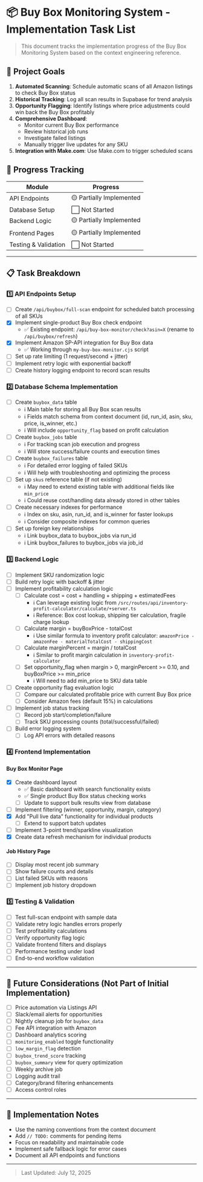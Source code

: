 # 📦 Buy Box Monitoring System - Implementation Task List

> This document tracks the implementation progress of the Buy Box Monitoring System based on the context engineering reference.

## 🎯 Project Goals

1. **Automated Scanning**: Schedule automatic scans of all Amazon listings to check Buy Box status
2. **Historical Tracking**: Log all scan results in Supabase for trend analysis
3. **Opportunity Flagging**: Identify listings where price adjustments could win back the Buy Box profitably
4. **Comprehensive Dashboard**:
   - Monitor current Buy Box performance
   - Review historical job runs
   - Investigate failed listings
   - Manually trigger live updates for any SKU
5. **Integration with Make.com**: Use Make.com to trigger scheduled scans

## 🔄 Progress Tracking

| Module | Progress |
|--------|----------|
| API Endpoints | 🟡 Partially Implemented |
| Database Setup | ⬜️ Not Started |
| Backend Logic | 🟡 Partially Implemented |
| Frontend Pages | 🟡 Partially Implemented |
| Testing & Validation | ⬜️ Not Started |

---

## 📋 Task Breakdown

### 1️⃣ API Endpoints Setup

- [ ] Create `/api/buybox/full-scan` endpoint for scheduled batch processing of all SKUs
- [x] Implement single-product Buy Box check endpoint
  - ✅ Existing endpoint: `/api/buy-box-monitor/check?asin=X` (rename to `/api/buybox/refresh`)
- [x] Implement Amazon SP-API integration for Buy Box data
  - ✅ Working through `my-buy-box-monitor.cjs` script
- [ ] Set up rate limiting (1 request/second + jitter)
- [ ] Implement retry logic with exponential backoff
- [ ] Create history logging endpoint to record scan results

### 2️⃣ Database Schema Implementation

- [ ] Create `buybox_data` table
  - ℹ️ Main table for storing all Buy Box scan results
  - ℹ️ Fields match schema from context document (id, run_id, asin, sku, price, is_winner, etc.)
  - ℹ️ Will include `opportunity_flag` based on profit calculation
- [ ] Create `buybox_jobs` table
  - ℹ️ For tracking scan job execution and progress
  - ℹ️ Will store success/failure counts and execution times
- [ ] Create `buybox_failures` table
  - ℹ️ For detailed error logging of failed SKUs
  - ℹ️ Will help with troubleshooting and optimizing the process
- [ ] Set up `skus` reference table (if not existing)
  - ℹ️ May need to extend existing table with additional fields like `min_price`
  - ℹ️ Could reuse cost/handling data already stored in other tables
- [ ] Create necessary indexes for performance
  - ℹ️ Index on sku, asin, run_id, and is_winner for faster lookups
  - ℹ️ Consider composite indexes for common queries
- [ ] Set up foreign key relationships
  - ℹ️ Link buybox_data to buybox_jobs via run_id
  - ℹ️ Link buybox_failures to buybox_jobs via job_id

### 3️⃣ Backend Logic

- [ ] Implement SKU randomization logic
- [ ] Build retry logic with backoff & jitter
- [ ] Implement profitability calculation logic
  - [ ] Calculate cost = cost + handling + shipping + estimatedFees
    - ℹ️ Can leverage existing logic from `/src/routes/api/inventory-profit-calculator/calculate/+server.ts`
    - ℹ️ Reference: Box cost lookup, shipping tier calculation, fragile charge lookup
  - [ ] Calculate margin = buyBoxPrice - totalCost
    - ℹ️ Use similar formula to inventory profit calculator: `amazonPrice - amazonFee - materialTotalCost - shippingCost`
  - [ ] Calculate marginPercent = margin / totalCost  
    - ℹ️ Similar to profit margin calculation in `inventory-profit-calculator`
  - [ ] Set opportunity_flag when margin > 0, marginPercent >= 0.10, and buyBoxPrice >= min_price
    - ℹ️ Will need to add min_price to SKU data table
- [ ] Create opportunity flag evaluation logic
  - [ ] Compare our calculated profitable price with current Buy Box price
  - [ ] Consider Amazon fees (default 15%) in calculations
- [ ] Implement job status tracking
  - [ ] Record job start/completion/failure
  - [ ] Track SKU processing counts (total/successful/failed)
- [ ] Build error logging system
  - [ ] Log API errors with detailed reasons

### 4️⃣ Frontend Implementation

#### Buy Box Monitor Page
- [x] Create dashboard layout
  - ✅ Basic dashboard with search functionality exists
  - ✅ Single product Buy Box status checking works
  - [ ] Update to support bulk results view from database
- [ ] Implement filtering (winner, opportunity, margin, category)
- [x] Add "Pull live data" functionality for individual products
  - [ ] Extend to support batch updates
- [ ] Implement 3-point trend/sparkline visualization
- [x] Create data refresh mechanism for individual products

#### Job History Page
- [ ] Display most recent job summary
- [ ] Show failure counts and details
- [ ] List failed SKUs with reasons
- [ ] Implement job history dropdown

### 5️⃣ Testing & Validation

- [ ] Test full-scan endpoint with sample data
- [ ] Validate retry logic handles errors properly
- [ ] Test profitability calculations
- [ ] Verify opportunity flag logic
- [ ] Validate frontend filters and displays
- [ ] Performance testing under load
- [ ] End-to-end workflow validation

---

## 🔮 Future Considerations (Not Part of Initial Implementation)

- [ ] Price automation via Listings API
- [ ] Slack/email alerts for opportunities
- [ ] Nightly cleanup job for `buybox_data`
- [ ] Fee API integration with Amazon
- [ ] Dashboard analytics scoring
- [ ] `monitoring_enabled` toggle functionality
- [ ] `low_margin_flag` detection
- [ ] `buybox_trend_score` tracking
- [ ] `buybox_summary` view for query optimization
- [ ] Weekly archive job
- [ ] Logging audit trail
- [ ] Category/brand filtering enhancements
- [ ] Access control roles

---

## 📝 Implementation Notes

- Use the naming conventions from the context document
- Add `// TODO:` comments for pending items
- Focus on readability and maintainable code
- Implement safe fallback logic for error cases
- Document all API endpoints and functions

---

> Last Updated: July 12, 2025
